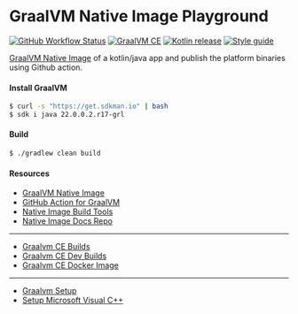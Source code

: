 # GraalVM Native Image Playground

[![GitHub Workflow Status][gha_badge]][gha_url]
[![GraalVM CE][graalvm_img]][graalvm_url]
[![Kotlin release][kt_img]][kt_url]
[![Style guide][ktlint_img]][ktlint_url]

 [GraalVM Native Image](https://www.graalvm.org/reference-manual/native-image/) of a kotlin/java app and publish the platform binaries using Github action.

#### Install GraalVM

```bash
$ curl -s "https://get.sdkman.io" | bash
$ sdk i java 22.0.0.2.r17-grl
```

#### Build

```bash
$ ./gradlew clean build
```

#### Resources

 * [GraalVM Native Image](https://www.graalvm.org/reference-manual/native-image/)
 * [GitHub Action for GraalVM](https://github.com/marketplace/actions/github-action-for-graalvm)
 * [Native Image Build Tools](https://graalvm.github.io/native-build-tools/)
 * [Native Image Docs Repo](https://github.com/oracle/graal/tree/master/docs/reference-manual/native-image)

<hr>

 * [Graalvm CE Builds](https://github.com/graalvm/graalvm-ce-builds/releases/)
 * [Graalvm CE Dev Builds](https://github.com/graalvm/graalvm-ce-dev-builds/releases/)
 * [Graalvm CE Docker Image](https://github.com/graalvm/container/pkgs/container/graalvm-ce)

<hr>

 * [Graalvm Setup](https://graalvm.github.io/native-build-tools/latest/graalvm-setup.html)
 * [Setup Microsoft Visual C++](https://github.com/marketplace/actions/enable-developer-command-prompt)


[graalvm_url]: https://github.com/graalvm/graalvm-ce-builds/releases
[graalvm_img]: https://img.shields.io/github/v/release/graalvm/graalvm-ce-builds?color=125b6b&label=graalvm-17&logo=java&logoColor=d3eff5&style=for-the-badge

[kt_url]: https://github.com/JetBrains/kotlin/releases/latest
[kt_img]: https://img.shields.io/github/v/release/Jetbrains/kotlin?include_prereleases&color=7f53ff&label=Kotlin&logo=kotlin&logoColor=7f53ff&style=for-the-badge

[gha_url]: https://github.com/sureshg/openjdk-playground/actions/workflows/build.yml
[gha_img]: https://github.com/sureshg/openjdk-playground/actions/workflows/build.yml/badge.svg
[gha_badge]: https://img.shields.io/github/workflow/status/sureshg/openjdk-playground/Build?color=green&label=Build&logo=Github-Actions&logoColor=green&style=for-the-badge

[sty_url]: https://kotlinlang.org/docs/coding-conventions.html
[sty_img]: https://img.shields.io/badge/style-Kotlin--Official-40c4ff.svg?style=for-the-badge&logo=kotlin&logoColor=40c4ff

[ktlint_url]: https://ktlint.github.io/
[ktlint_img]: https://img.shields.io/badge/code%20style-%E2%9D%A4-FF4081.svg?logo=kotlin&style=for-the-badge&logoColor=FF4081

[//]: # (⬇️  🖌️  🧭🎨️ 🧭✨ 🌊 ⏳ 📫 📖 🎨 🍫 📐)
